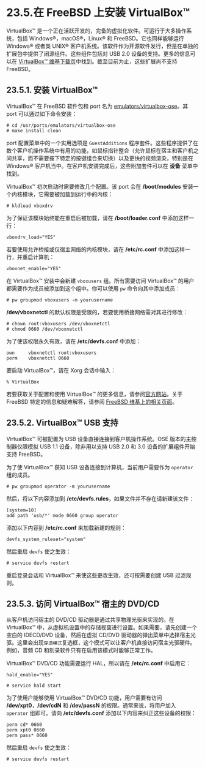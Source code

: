 # 23.5.在 FreeBSD 上安装 VirtualBox™

VirtualBox™ 是一个正在活跃开发的，完备的虚拟化软件。可运行于大多操作系统，包括 Windows®，macOS®，Linux® 和 FreeBSD。它也同样能够运行 Windows® 或者类 UNIX® 客户机系统。该软件作为开源软件发行，但是在单独的扩展包中提供了闭源组件。这些组件包括对 USB 2.0 设备的支持。更多的信息可以在 [VirtualBox™ 维基下载页](http://www.virtualbox.org/wiki/Downloads)中找到。截至目前为止，这些扩展尚不支持 FreeBSD。

## 23.5.1. 安装 VirtualBox™

VirtualBox™ 在 FreeBSD 软件包和 port 名为 [emulators/virtualbox-ose](https://cgit.freebsd.org/ports/tree/emulators/virtualbox-ose/pkg-descr)。其 port 可以通过如下命令安装：

```
# cd /usr/ports/emulators/virtualbox-ose
# make install clean
```

port 配置菜单中的一个实用选项是 `GuestAdditions` 程序套件。这些程序提供了在数个客户机操作系统中有用的功能，如鼠标指针整合（允许鼠标在宿主和客户机之间共享，而不需要按下特定的按键组合来切换）以及更快的视频渲染，特别是在 Windows® 客户机当中。在客户机安装完成后，这些附加套件可以在 **设备** 菜单中找到。

VirtualBox™ 初次启动时需要修改几个配置。该 port 会在 **/boot/modules** 安装一个内核模块，它需要被加载到运行中的内核：

```
# kldload vboxdrv
```

为了保证该模块始终能在重启后被加载，请在 **/boot/loader.conf** 中添加这样一行：

```
vboxdrv_load="YES"
```

若要使用允许桥接或仅宿主网络的内核模块，请在 **/etc/rc.conf** 中添加这样一行，并重启计算机：

```
vboxnet_enable="YES"
```

在 VirtualBox™ 安装中会新建 `vboxusers` 组。所有需要访问 VirtualBox™ 的用户都需要作为成员被添加到这个组中。你可以使用 `pw` 命令向其中添加成员：

```
# pw groupmod vboxusers -m yourusername
```

**/dev/vboxnetctl** 的默认权限是受限的，若要使用桥接网络需对其进行修改：

```
# chown root:vboxusers /dev/vboxnetctl
# chmod 0660 /dev/vboxnetctl
```

为了使该权限永久有效，请在 **/etc/devfs.conf** 中添加：

```
own     vboxnetctl root:vboxusers
perm    vboxnetctl 0660
```

要启动 VirtualBox™，请在 Xorg 会话中输入：

```
% VirtualBox
```

若要获取关于配置和使用 VirtualBox™ 的更多信息，请参阅[官方网站](http://www.virtualbox.org/)。关于 FreeBSD 特定的信息和疑难解答，请参阅 [FreeBSD 维基上的相关页面](http://wiki.freebsd.org/VirtualBox)。

## 23.5.2. VirtualBox™ USB 支持

VirtualBox™ 可被配置为 USB 设备直接连接到客户机操作系统。OSE 版本的主控制器仅限模拟 USB 1.1 设备，除非用以支持 USB 2.0 和 3.0 设备的扩展组件开始支持 FreeBSD。

为了使 VirtualBox™ 获知 USB 设备连接到计算机，当前用户需要作为 `operator` 组的成员。

```
# pw groupmod operator -m yourusername
```

然后，将以下内容添加到 **/etc/devfs.rules**，如果文件并不存在请新建该文件：

```
[system=10]
add path 'usb/*' mode 0660 group operator
```

添加以下内容到 **/etc/rc.conf** 来加载新建的规则：

```
devfs_system_ruleset="system"
```

然后重启 `devfs` 使之生效：

```
# service devfs restart
```

重启登录会话和 VirtualBox™ 来使这些更改生效，还可按需要创建 USB 过滤规则。

## 23.5.3. 访问 VirtualBox™ 宿主的 DVD/CD

从客户机访问宿主的 DVD/CD 驱动器是通过共享物理光驱来实现的。在 VirtualBox™ 中，从虚拟机设置中的存储视窗进行设置。如果需要，请先创建一个空白的 IDECD/DVD 设备，然后在虚拟 CD/DVD 驱动器的弹出菜单中选择宿主光驱。这里会出现`穿透模式`复选框，这个模式可以让客户机直接访问宿主光驱硬件。例如，音频 CD 和刻录软件只有在启用该模式时能够正常工作。

VirtualBox™ DVD/CD 功能需要运行 HAL，所以请在 **/etc/rc.conf** 中启用它：

```
hald_enable="YES"
```

```
# service hald start
```

为了使用户能够使用 VirtualBox™ DVD/CD 功能，用户需要有访问 **/dev/xpt0**，**/dev/cdN** 和 **/dev/passN** 的权限。通常来说，将用户加入 `operator` 组即可。请向 **/etc/devfs.conf** 添加以下内容来纠正这些设备的权限：

```
perm cd* 0660
perm xpt0 0660
perm pass* 0660
```

然后重启 `devfs` 使之生效：

```
# service devfs restart
```
